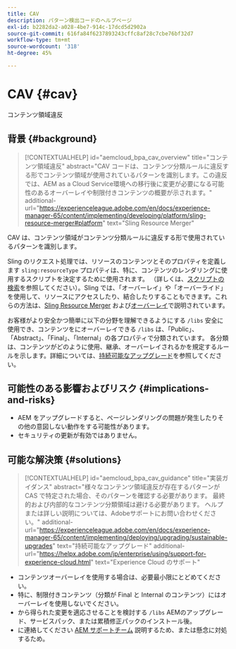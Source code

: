 ```yaml
---
title: CAV
description: パターン検出コードのヘルプページ
exl-id: b2282da2-a028-4be7-914c-17dcd5d2902a
source-git-commit: 616fa84f6237893243cffc8af28c7cbe76bf32d7
workflow-type: tm+mt
source-wordcount: '318'
ht-degree: 45%

---
```


# CAV {#cav}

コンテンツ領域違反

## 背景 {#background}

>[!CONTEXTUALHELP]
>id="aemcloud_bpa_cav_overview"
>title="コンテンツ領域違反"
>abstract="CAV コードは、コンテンツ分類ルールに違反する形でコンテンツ領域が使用されているパターンを識別します。この違反では、AEM as a Cloud Service環境への移行後に変更が必要になる可能性のあるオーバーレイや制限付きコンテンツの概要が示されます。"
>additional-url="https://experienceleague.adobe.com/en/docs/experience-manager-65/content/implementing/developing/platform/sling-resource-merger#platform" text="Sling Resource Merger"

CAV は、コンテンツ領域がコンテンツ分類ルールに違反する形で使用されているパターンを識別します。

Sling のリクエスト処理では、リソースのコンテンツとそのプロパティを定義します `sling:resourceType` プロパティは、特に、コンテンツのレンダリングに使用するスクリプトを決定するために使用されます。 （詳しくは、[スクリプトの検索](https://experienceleague.adobe.com/en/docs/experience-manager-65/content/implementing/developing/introduction/the-basics#locating-the-script)を参照してください）。Sling では、「オーバーレイ」や「オーバーライド」を使用して、リソースにアクセスしたり、結合したりすることもできます。これらの方法は、[Sling Resource Merger](https://experienceleague.adobe.com/en/docs/experience-manager-65/content/implementing/developing/platform/sling-resource-merger) および[オーバーレイ](https://experienceleague.adobe.com/en/docs/experience-manager-65/content/implementing/developing/platform/overlays)で説明されています。

お客様がより安全かつ簡単に以下の分野を理解できるようにする `/libs` 安全に使用でき、コンテンツをにオーバーレイできる `/libs` は、「Public」、「Abstract」、「Final」、「Internal」の各プロパティで分類されています。 各分類は、コンテンツがどのように使用、継承、オーバーレイされるかを規定するルールを示します。詳細については、[持続可能なアップグレード](https://experienceleague.adobe.com/en/docs/experience-manager-65/content/implementing/deploying/upgrading/sustainable-upgrades)を参照してください。

## 可能性のある影響およびリスク {#implications-and-risks}

* AEM をアップグレードすると、ページレンダリングの問題が発生したりその他の意図しない動作をする可能性があります。
* セキュリティの更新が有効ではありません。

## 可能な解決策 {#solutions}

>[!CONTEXTUALHELP]
>id="aemcloud_bpa_cav_guidance"
>title="実装ガイダンス"
>abstract="様々なコンテンツ領域違反が存在するパターンが CAS で特定された場合、そのパターンを確認する必要があります。 最終的および内部的なコンテンツ分類領域は避ける必要があります。 ヘルプまたは詳しい説明については、Adobeサポートにお問い合わせください。"
>additional-url="https://experienceleague.adobe.com/en/docs/experience-manager-65/content/implementing/deploying/upgrading/sustainable-upgrades" text="持続可能なアップグレード"
>additional-url="https://helpx.adobe.com/jp/enterprise/using/support-for-experience-cloud.html" text="Experience Cloud のサポート"

* コンテンツオーバーレイを使用する場合は、必要最小限にとどめてください。
* 特に、制限付きコンテンツ（分類が Final と Internal のコンテンツ）にはオーバーレイを使用しないでください。
* から得られた変更を適応させることを検討する `/libs` AEMのアップグレード、サービスパック、または累積修正パックのインストール後。
* に連絡してください [AEM サポートチーム](https://helpx.adobe.com/jp/enterprise/using/support-for-experience-cloud.html) 説明するため、または懸念に対処するため。
